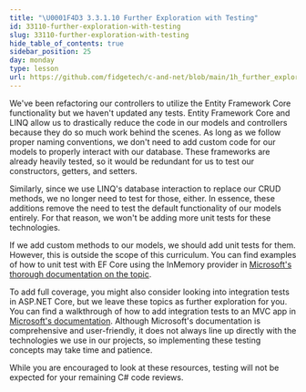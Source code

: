 ```yaml
---
title: "\U0001F4D3 3.3.1.10 Further Exploration with Testing"
id: 33110-further-exploration-with-testing
slug: 33110-further-exploration-with-testing
hide_table_of_contents: true
sidebar_position: 25
day: monday
type: lesson
url: https://github.com/fidgetech/c-and-net/blob/main/1h_further_exploration_with_testing.md
---
```


We've been refactoring our controllers to utilize the Entity Framework Core functionality but we haven't updated any tests. Entity Framework Core and LINQ allow us to drastically reduce the code in our models and controllers because they do so much work behind the scenes. As long as we follow proper naming conventions, we don't need to add custom code for our models to properly interact with our database. These frameworks are already heavily tested, so it would be redundant for us to test our constructors, getters, and setters.

Similarly, since we use LINQ's database interaction to replace our CRUD methods, we no longer need to test for those, either. In essence, these additions remove the need to test the default functionality of our models entirely. For that reason, we won't be adding more unit tests for these technologies.

If we add custom methods to our models, we should add unit tests for them. However, this is outside the scope of this curriculum. You can find examples of how to unit test with EF Core using the InMemory provider in [Microsoft's thorough documentation on the topic](https://docs.microsoft.com/en-us/ef/core/miscellaneous/testing/in-memory).

To add full coverage, you might also consider looking into integration tests in ASP.NET Core, but we leave these topics as further exploration for you. You can find a walkthrough of how to add integration tests to an MVC app in [Microsoft's documentation](https://docs.microsoft.com/en-us/aspnet/core/test/integration-tests?view=aspnetcore-6.0). Although Microsoft's documentation is comprehensive and user-friendly, it does not always line up directly with the technologies we use in our projects, so implementing these testing concepts may take time and patience.

While you are encouraged to look at these resources, testing will not be expected for your remaining C# code reviews.
